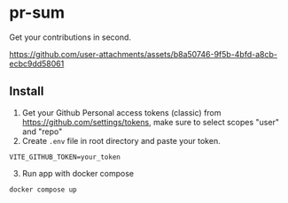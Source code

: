 # pr-sum

Get your contributions in second.

https://github.com/user-attachments/assets/b8a50746-9f5b-4bfd-a8cb-ecbc9dd58061

## Install
1. Get your Github Personal access tokens (classic) from https://github.com/settings/tokens, make sure to select scopes "user" and "repo"
2. Create `.env` file in root directory and paste your token.
```
VITE_GITHUB_TOKEN=your_token
```

3. Run app with docker compose
```
docker compose up
```





